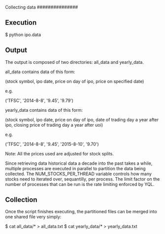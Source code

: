 Collecting data
###############

Execution
---------

$ python ipo.data

Output
------

The output is composed of two directories: all_data and yearly_data.

all_data contains data of this form:
  
  (stock symbol, ipo date, price on day of ipo, price on specified date)

e.g.

  ('TFSC', '2014-8-8', '9.45', '9.79')

yearly_data contains data of this form:

  (stock symbol, ipo date, price on day of ipo, date of trading day a year after ipo, closing price of trading day a year after uoi)

e.g.

  ('TFSC', '2014-8-8', '9.45', '2015-8-10', '9.70')

Note:
  All the prices used are adjusted for stock splits.

Since retrieving data historical data a decade into the past takes a while, multiple processes are executed in parallel to partition
the data being collected. The NUM_STOCKS_PER_THREAD variable controls how many stocks need to iterated over, sequantilly, per process.
The limit factor on the number of processes that can be run is the rate limiting enforced by YQL.

Collection
----------

Once the script finishes executing, the partitioned files can be merged into one shared file very simply:

$ cat all_data/* > all_data.txt
$ cat yearly_data/* > yearly_data.txt